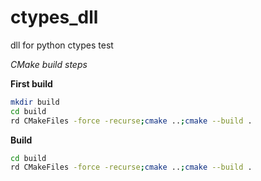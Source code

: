 # ctypes_dll
dll for python ctypes test

*CMake build steps*

**First build**
```sh
mkdir build
cd build
rd CMakeFiles -force -recurse;cmake ..;cmake --build .
```

**Build**
```sh
cd build
rd CMakeFiles -force -recurse;cmake ..;cmake --build .
```